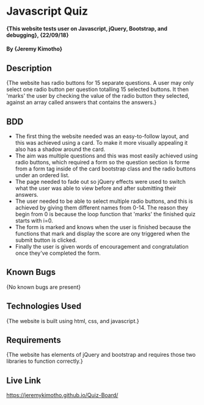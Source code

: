 # Javascript Quiz
#### {This website tests user on Javascript, jQuery, Bootstrap, and debugging}, {22/09/18}
#### By **{Jeremy Kimotho}**
## Description
{The website has radio buttons for 15 separate questions. A user may only select one radio button per question totalling 15 selected buttons. It then 'marks' the user by checking the value of the radio button they selected, against an array called answers that contains the answers.}
## BDD
* The first thing the website needed was an easy-to-follow layout, and this was achieved using a card. To make it more visually appealing it also has a shadow around the card.
* The aim was multiple questions and this was most easily achieved using radio buttons, which required a form so the question section is forme from a form tag inside of the card bootstrap class and the radio buttons under an ordered list.
* The page needed to fade out so jQuery effects were used to switch what the user was able to view before and after submitting their answers.
* The user needed to be able to select multiple radio buttons, and this is achieved by giving them different names from 0-14. The reason they begin from 0 is because the loop function that 'marks' the finished quiz starts with i=0.
* The form is marked and knows when the user is finished because the functions that mark and display the score are ony triggered when the submit button is clicked.
* Finally the user is given words of encouragement and congratulation once they've completed the form.
## Known Bugs
{No known bugs are present}
## Technologies Used
{The website is built using html, css, and javascript.}
## Requirements
{The website has elements of jQuery and bootstrap and requires those two libraries to function correctly.}
## Live Link
 https://jeremykimotho.github.io/Quiz-Board/ 
